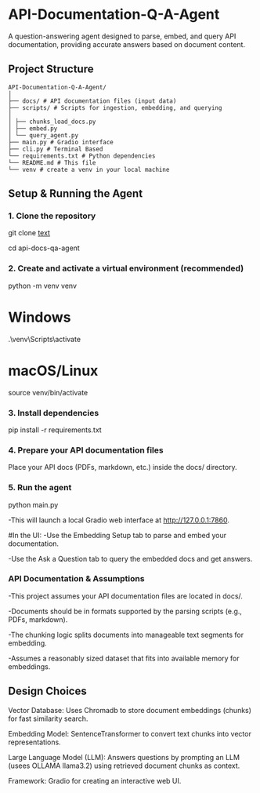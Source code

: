# API-Documentation-Q-A-Agent

A question-answering agent designed to parse, embed, and query API documentation, providing accurate answers based on document content.

## Project Structure

```
API-Documentation-Q-A-Agent/
│
├── docs/ # API documentation files (input data)
├── scripts/ # Scripts for ingestion, embedding, and querying
│
│ ├── chunks_load_docs.py
│ ├── embed.py
│ └── query_agent.py
├── main.py # Gradio interface
├── cli.py # Terminal Based
└── requirements.txt # Python dependencies
└── README.md # This file
└── venv # create a venv in your local machine

```

## Setup & Running the Agent

### 1. Clone the repository

git clone [text][def]

[def]: https://github.com/rayhankhan2192/API-Documentation-Q-A-Agent/tree/main

cd api-docs-qa-agent

### 2. Create and activate a virtual environment (recommended)

python -m venv venv
# Windows
.\venv\Scripts\activate
# macOS/Linux
source venv/bin/activate


### 3. Install dependencies

pip install -r requirements.txt


### 4. Prepare your API documentation files

Place your API docs (PDFs, markdown, etc.) inside the docs/ directory.

### 5. Run the agent

python main.py

-This will launch a local Gradio web interface at http://127.0.0.1:7860.

#In the UI:
-Use the Embedding Setup tab to parse and embed your documentation.

-Use the Ask a Question tab to query the embedded docs and get answers.


### API Documentation & Assumptions

-This project assumes your API documentation files are located in docs/.

-Documents should be in formats supported by the parsing scripts (e.g., PDFs, markdown).

-The chunking logic splits documents into manageable text segments for embedding.

-Assumes a reasonably sized dataset that fits into available memory for embeddings.


## Design Choices

Vector Database: Uses Chromadb to store document embeddings (chunks) for fast similarity search.

Embedding Model: SentenceTransformer to convert text chunks into vector representations.

Large Language Model (LLM): Answers questions by prompting an LLM (usees OLLAMA llama3.2) using retrieved document chunks as context.

Framework: Gradio for creating an interactive web UI.

